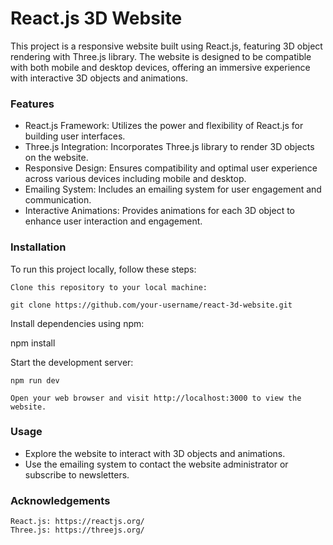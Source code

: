 # React.js 3D Website

This project is a responsive website built using React.js, featuring 3D object rendering with Three.js library. The website is designed to be compatible with both mobile and desktop devices, offering an immersive experience with interactive 3D objects and animations.

### Features

 - React.js Framework: Utilizes the power and flexibility of React.js for building user interfaces.
 - Three.js Integration: Incorporates Three.js library to render 3D objects on the website.
 - Responsive Design: Ensures compatibility and optimal user experience across various devices including mobile and desktop.
 - Emailing System: Includes an emailing system for user engagement and communication.
 - Interactive Animations: Provides animations for each 3D object to enhance user interaction and engagement.

### Installation

To run this project locally, follow these steps:

    Clone this repository to your local machine:

    git clone https://github.com/your-username/react-3d-website.git

Install dependencies using npm:

npm install

Start the development server:


    npm run dev

    Open your web browser and visit http://localhost:3000 to view the website.

### Usage

 - Explore the website to interact with 3D objects and animations.
 - Use the emailing system to contact the website administrator or subscribe to newsletters.

### Acknowledgements

    React.js: https://reactjs.org/
    Three.js: https://threejs.org/
